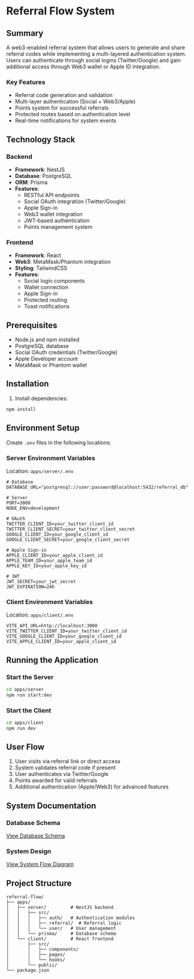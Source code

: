 # Referral Flow System

## Summary
A web3-enabled referral system that allows users to generate and share referral codes while implementing a multi-layered authentication system. Users can authenticate through social logins (Twitter/Google) and gain additional access through Web3 wallet or Apple ID integration.

### Key Features
- Referral code generation and validation
- Multi-layer authentication (Social + Web3/Apple)
- Points system for successful referrals
- Protected routes based on authentication level
- Real-time notifications for system events

## Technology Stack

### Backend
- **Framework**: NestJS
- **Database**: PostgreSQL
- **ORM**: Prisma
- **Features**:
  - RESTful API endpoints
  - Social OAuth integration (Twitter/Google)
  - Apple Sign-in
  - Web3 wallet integration
  - JWT-based authentication
  - Points management system

### Frontend
- **Framework**: React
- **Web3**: MetaMask/Phantom integration
- **Styling**: TailwindCSS
- **Features**:
  - Social login components
  - Wallet connection
  - Apple Sign-in
  - Protected routing
  - Toast notifications

## Prerequisites
- Node.js and npm installed
- PostgreSQL database
- Social OAuth credentials (Twitter/Google)
- Apple Developer account
- MetaMask or Phantom wallet

## Installation
1. Install dependencies:
```bash
npm install
```

## Environment Setup
Create `.env` files in the following locations:

### Server Environment Variables
Location: `apps/server/.env`
```
# Database
DATABASE_URL="postgresql://user:password@localhost:5432/referral_db"

# Server
PORT=3000
NODE_ENV=development

# OAuth
TWITTER_CLIENT_ID=your_twitter_client_id
TWITTER_CLIENT_SECRET=your_twitter_client_secret
GOOGLE_CLIENT_ID=your_google_client_id
GOOGLE_CLIENT_SECRET=your_google_client_secret

# Apple Sign-in
APPLE_CLIENT_ID=your_apple_client_id
APPLE_TEAM_ID=your_apple_team_id
APPLE_KEY_ID=your_apple_key_id

# JWT
JWT_SECRET=your_jwt_secret
JWT_EXPIRATION=24h
```

### Client Environment Variables
Location: `apps/client/.env`
```
VITE_API_URL=http://localhost:3000
VITE_TWITTER_CLIENT_ID=your_twitter_client_id
VITE_GOOGLE_CLIENT_ID=your_google_client_id
VITE_APPLE_CLIENT_ID=your_apple_client_id
```

## Running the Application

### Start the Server
```bash
cd apps/server
npm run start:dev
```

### Start the Client
```bash
cd apps/client
npm run dev
```

## User Flow
1. User visits via referral link or direct access
2. System validates referral code if present
3. User authenticates via Twitter/Google
4. Points awarded for valid referrals
5. Additional authentication (Apple/Web3) for advanced features

## System Documentation

### Database Schema
[View Database Schema](https://dbdiagram.io/d/Referral-Flow-System-66c9e929a346f9518cf7fea7)

### System Design
[View System Flow Diagram](https://lucid.app/lucidspark/72907e35-6f46-4d61-a343-7427e0957df6/edit?invitationId=inv_b46f7a28-2f19-4c23-af41-9a7f2df71dfa)

## Project Structure
```
referral-flow/
├── apps/
│   ├── server/         # NestJS backend
│   │   ├── src/
│   │   │   ├── auth/   # Authentication modules
│   │   │   ├── referral/  # Referral logic
│   │   │   └── user/   # User management
│   │   └── prisma/     # Database schema
│   └── client/         # React frontend
│       ├── src/
│       │   ├── components/
│       │   ├── pages/
│       │   └── hooks/
│       └── public/
└── package.json
```
